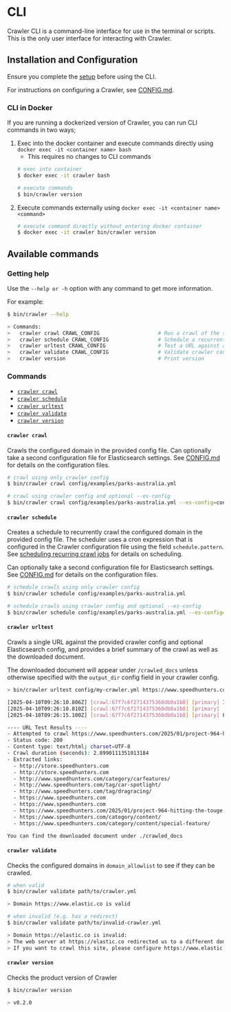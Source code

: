 # CLI

Crawler CLI is a command-line interface for use in the terminal or scripts.
This is the only user interface for interacting with Crawler.

## Installation and Configuration

Ensure you complete the [setup](../README.md#setup) before using the CLI.

For instructions on configuring a Crawler, see [CONFIG.md](./CONFIG.md).

### CLI in Docker

If you are running a dockerized version of Crawler, you can run CLI commands in two ways;

1. Exec into the docker container and execute commands directly using `docker exec -it <container name> bash`
    - This requires no changes to CLI commands
    ```bash
    # exec into container
    $ docker exec -it crawler bash
    
    # execute commands
    $ bin/crawler version
    ```
2. Execute commands externally using `docker exec -it <container name> <command>`
    ```bash
    # execute command directly without entering docker container
    $ docker exec -it crawler bin/crawler version
    ```

## Available commands
### Getting help
Use the `--help or -h` option with any command to get more information.

For example:
```bash
$ bin/crawler --help

> Commands:
>   crawler crawl CRAWL_CONFIG                   # Run a crawl of the site
>   crawler schedule CRAWL_CONFIG                # Schedule a recurrent crawl of the site
>   crawler urltest CRAWL_CONFIG                 # Test a URL against a configuration
>   crawler validate CRAWL_CONFIG                # Validate crawler configuration
>   crawler version                              # Print version
```

### Commands

- [`crawler crawl`](#crawler-crawl)
- [`crawler schedule`](#crawler-schedule)
- [`crawler urltest`](#crawler-urltest)
- [`crawler validate`](#crawler-validate)
- [`crawler version`](#crawler-version)

#### `crawler crawl`

Crawls the configured domain in the provided config file.
Can optionally take a second configuration file for Elasticsearch settings.
See [CONFIG.md](./CONFIG.md) for details on the configuration files.

```bash
# crawl using only crawler config
$ bin/crawler crawl config/examples/parks-australia.yml
```

```bash
# crawl using crawler config and optional --es-config
$ bin/crawler crawl config/examples/parks-australia.yml --es-config=config/es.yml
```

#### `crawler schedule`

Creates a schedule to recurrently crawl the configured domain in the provided config file.
The scheduler uses a cron expression that is configured in the Crawler configuration file using the field `schedule.pattern`.
See [scheduling recurring crawl jobs](../README.md#scheduling-recurring-crawl-jobs) for details on scheduling.

Can optionally take a second configuration file for Elasticsearch settings.
See [CONFIG.md](./CONFIG.md) for details on the configuration files.

```bash
# schedule crawls using only crawler config
$ bin/crawler schedule config/examples/parks-australia.yml
```

```bash
# schedule crawls using crawler config and optional --es-config
$ bin/crawler schedule config/examples/parks-australia.yml --es-config=config/es.yml
```

#### `crawler urltest`

Crawls a single URL against the provided crawler config and optional Elasticsearch config, and provides a brief summary
of the crawl as well as the downloaded document.

The downloaded document will appear under `/crawled_docs` unless otherwise specified with the `output_dir` config
field in your crawler config.

```bash
> bin/crawler urltest config/my-crawler.yml https://www.speedhunters.com/2025/01/project-964-hitting-the-touge-for-the-first-time-in-rwb-form/

[2025-04-10T09:26:10.806Z] [crawl:67f7c6f2714375360db0a1b8] [primary] Initialized an in-memory URL queue for up to 10000 URLs
[2025-04-10T09:26:10.810Z] [crawl:67f7c6f2714375360db0a1b8] [primary] ... // logs truncated for brevity
[2025-04-10T09:26:15.100Z] [crawl:67f7c6f2714375360db0a1b8] [primary] Finished a crawl. Result: failure; Successfully finished the primary crawl with an empty crawl queue |

---- URL Test Results ----
- Attempted to crawl https://www.speedhunters.com/2025/01/project-964-hitting-the-touge-for-the-first-time-in-rwb-form/
- Status code: 200
- Content type: text/html; charset=UTF-8
- Crawl duration (seconds): 2.8990111351013184
- Extracted links:
  - http://store.speedhunters.com
  - http://store.speedhunters.com
  - http://www.speedhunters.com/category/carfeatures/
  - http://www.speedhunters.com/tag/car-spotlight/
  - http://www.speedhunters.com/tag/dragracing/
  - https://www.speedhunters.com
  - https://www.speedhunters.com
  - https://www.speedhunters.com/2025/01/project-964-hitting-the-touge-for-the-first-time-in-rwb-form/#content
  - https://www.speedhunters.com/category/content/
  - https://www.speedhunters.com/category/content/special-feature/

You can find the downloaded document under ./crawled_docs
```

#### `crawler validate`

Checks the configured domains in `domain_allowlist` to see if they can be crawled.

```bash
# when valid
$ bin/crawler validate path/to/crawler.yml

> Domain https://www.elastic.co is valid
```

```bash
# when invalid (e.g. has a redirect)
$ bin/crawler validate path/to/invalid-crawler.yml

> Domain https://elastic.co is invalid:
> The web server at https://elastic.co redirected us to a different domain URL (https://www.elastic.co/).
> If you want to crawl this site, please configure https://www.elastic.co as one of the domains.
```

#### `crawler version`

Checks the product version of Crawler

```bash
$ bin/crawler version

> v0.2.0
```
